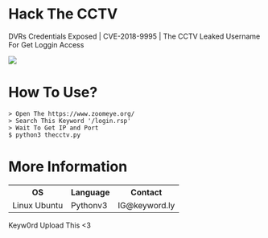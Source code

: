 # Hack The CCTV
DVRs Credentials Exposed | CVE-2018-9995 | The CCTV Leaked Username For Get Loggin Access

![](https://raw.githubusercontent.com/keyw0rds/HTC/master/img/screenshot.png)

How To Use?
=

    > Open The https://www.zoomeye.org/
    > Search This Keyword '/login.rsp'
    > Wait To Get IP and Port
    $ python3 thecctv.py 

More Information
=

<table>
    <tr>
        <th>OS</th>
        <th>Language</th>
        <th>Contact</th>
    </tr>
    <tr>
        <td>Linux Ubuntu</td>
        <td>Pythonv3</td>
        <td>IG@keyword.ly</td>
    </tr>
</table>

Keyw0rd Upload This <3
